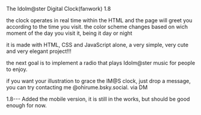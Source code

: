 The Idolm@ster Digital Clock(fanwork) 1.8

the clock operates in real time within the HTML and the page will greet you
according to the time you visit. 
the color scheme changes based on wich moment of the day you visit it, being it day or night

it is made with HTML, CSS and JavaScript alone, a very simple, very cute and very elegant project!!!

the next goal is to implement a radio that plays Idolm@ster music for people to enjoy.

if you want your illustration to grace the IM@S clock, just drop a message, you can try contacting me @ohirume.bsky.social. via DM

1.8---
Added the mobile version, it is still in the works, but should be good enough for now.
